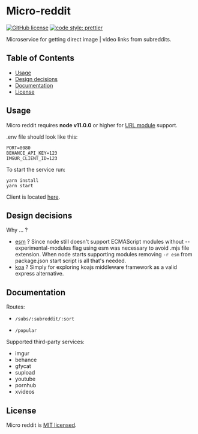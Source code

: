# Micro-reddit

[![GitHub license](https://img.shields.io/badge/license-MIT-blue.svg)](https://github.com/facebook/react/blob/master/LICENSE)
[![code style: prettier](https://img.shields.io/badge/code_style-prettier-ff69b4.svg)](https://github.com/prettier/prettier)

Microservice for getting direct image | video links from subreddits.

## Table of Contents
- [Usage](#usage)
- [Design decisions](#design-decisions)
- [Documentation](#documentation)
- [License](#license)

## Usage

Micro reddit requires __node v11.0.0__ or higher for [URL module](https://nodejs.org/api/url.html) support.

.env file should look like this:
```
PORT=8080
BEHANCE_API_KEY=123
IMGUR_CLIENT_ID=123
```
To start the service run:
```
yarn install
yarn start
```
Client is located [here](https://github.com/malcodeman/reddit-client).

## Design decisions

Why ... ?

* [esm](https://github.com/standard-things/esm) ?
Since node still doesn't support ECMAScript modules without --experimental-modules flag using esm was necessary to avoid .mjs file extension. 
When node starts supporting modules removing ```-r esm``` from package.json start script is all that's needed.
* [koa](https://github.com/koajs/koa) ?
Simply for exploring koajs middleware framework as a valid express alternative.

## Documentation

Routes:
* ```/subs/:subreddit/:sort```

* ```/popular```

Supported third-party services:
* imgur
* behance
* gfycat
* supload
* youtube
* pornhub
* xvideos

## License

Micro reddit is [MIT licensed](./LICENSE).
